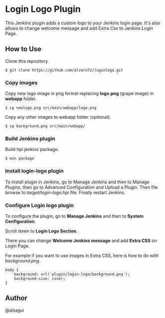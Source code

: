 # Login Logo Plugin
This Jenkins plugin adds a custom logo to your Jenkins login page. It's also allows to change welcome message and add Extra Css to Jenkins Login Page.

## How to Use
Clone this repository.

    $ git clone https://github.com/alvaro72/loginlogo.git

### Copy images
Copy new logo image in png format replacing **logo.png** (grape image) in **webapp** folder.

    $ cp newlogo.png src/main/webapp/logo.png

Copy any other images to webapp folder (optional).

    $ cp background.png src/main/webapp/

### Build Jenkins plugin
Build hpi jenkins package.

    $ mvn package

### Install login-logo plugin

To install plugin in Jenkins, go to Manage Jenkins and then to Manage Plugins, then go to Advanced Configuration and Upload a Plugin.
Then file browse to _target/login-logo.hpi_ file.
Finally restart Jenkins.

### Configure Login logo plugin

To configure the plugin, go to **Manage Jenkins** and then to **System Configuration**.

Scroll down to **Login Logo Section**.

There you can change **Welcome Jenkins message** and add **Extra CSS** on Login Page.

For example if you want to use images in Extra CSS, here is how to do with _background.png_.

```
body {
    background: url('plugin/login-logo/background.png');
    background-size: cover;
}
```

## Author
@alsagui


